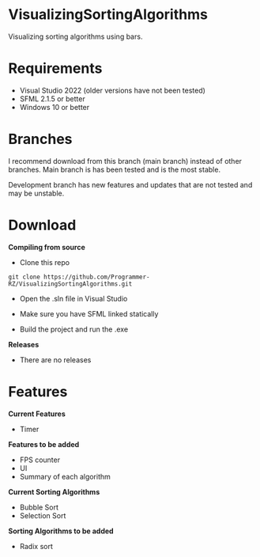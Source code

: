 # VisualizingSortingAlgorithms
Visualizing sorting algorithms using bars.

# Requirements
- Visual Studio 2022 (older versions have not been tested)
- SFML 2.1.5 or better
- Windows 10 or better

# Branches
I recommend download from this branch (main branch) instead of other branches. Main branch is has been tested and is the most stable.

Development branch has new features and updates that are not tested and may be unstable.

# Download

**Compiling from source**

- Clone this repo
```
git clone https://github.com/Programmer-RZ/VisualizingSortingAlgorithms.git
```
- Open the .sln file in Visual Studio
- Make sure you have SFML linked statically

- Build the project and run the .exe

**Releases**

- There are no releases

# Features
**Current Features**
- Timer

**Features to be added**
- FPS counter
- UI
- Summary of each algorithm

**Current Sorting Algorithms**
- Bubble Sort
- Selection Sort

**Sorting Algorithms to be added**
- Radix sort
